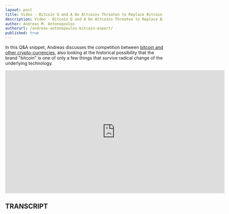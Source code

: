 ```yaml
---
layout: post
title: Video - Bitcoin Q and A Do Altcoins Threaten to Replace Bitcoin
description: Video - Bitcoin Q and A Do Altcoins Threaten to Replace Bitcoin
author: Andreas M. Antonopoulos
authorurl: /andreas-antonopoulos-bitcoin-expert/
published: true
---
```


<p>In this Q&A snippet, Andreas discusses the competition between <a href="/bitcoin-venture-investing/">bitcoin and other crypto-currencies</a>, also looking at the historical possibility that the brand "bitcoin" is one of only a few things that survive radical change of the underlying technology.</p>

<center><iframe width="700" height="394" src="https://www.youtube.com/embed/w-V_5EWyU5c?list=PLPQwGV1aLnTsHvzevl9BAUlfsfwFfU7aP" frameborder="0" allowfullscreen></iframe></center>

<h2>TRANSCRIPT</h2>
